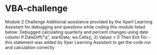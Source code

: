 # VBA-challenge
Module 2 Challenge
Additional assistance provided by the Xpert Learning Assistant for debugging and questions while coding this module listed below:
  Debugged calculating quarterly and percent changes using date column
  If DateDiff("q", startDate, ws.Cells(j, 2).Value) > 0 Then Exit For  - this statement was added by Xper Learning Assistant to get the code run and calculation correctly  
